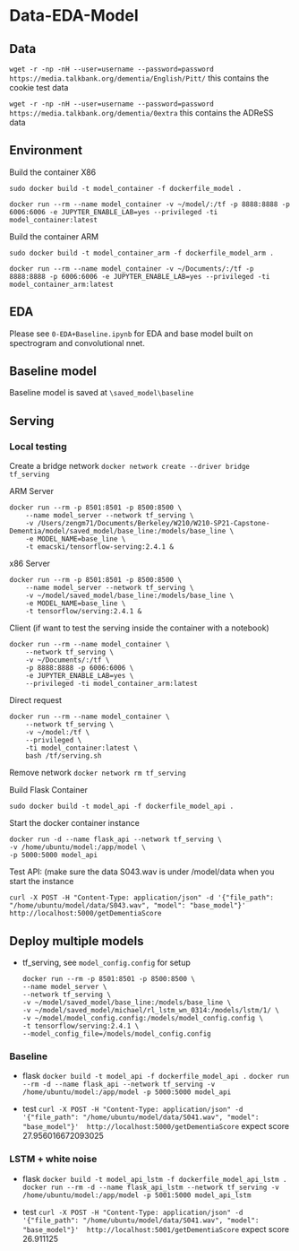 # Data-EDA-Model

## Data
`wget -r -np -nH --user=username --password=password https://media.talkbank.org/dementia/English/Pitt/` this contains the cookie test data

`wget -r -np -nH --user=username --password=password https://media.talkbank.org/dementia/0extra` this contains the ADReSS data

## Environment

Build the container X86
```
sudo docker build -t model_container -f dockerfile_model .

docker run --rm --name model_container -v ~/model/:/tf -p 8888:8888 -p 6006:6006 -e JUPYTER_ENABLE_LAB=yes --privileged -ti model_container:latest
```

Build the container ARM
```
sudo docker build -t model_container_arm -f dockerfile_model_arm .

docker run --rm --name model_container -v ~/Documents/:/tf -p 8888:8888 -p 6006:6006 -e JUPYTER_ENABLE_LAB=yes --privileged -ti model_container_arm:latest
```

## EDA

Please see `0-EDA+Baseline.ipynb` for EDA and base model built on spectrogram and convolutional nnet. 

## Baseline model
Baseline model is saved at `\saved_model\baseline`


## Serving

### Local testing 
Create a bridge network
`docker network create --driver bridge tf_serving`

ARM Server
```
docker run --rm -p 8501:8501 -p 8500:8500 \
	--name model_server --network tf_serving \
	-v /Users/zengm71/Documents/Berkeley/W210/W210-SP21-Capstone-Dementia/model/saved_model/base_line:/models/base_line \
	-e MODEL_NAME=base_line \
	-t emacski/tensorflow-serving:2.4.1 &
```

x86 Server
```
docker run --rm -p 8501:8501 -p 8500:8500 \
	--name model_server --network tf_serving \
	-v ~/model/saved_model/base_line:/models/base_line \
	-e MODEL_NAME=base_line \
	-t tensorflow/serving:2.4.1 &
```

Client (if want to test the serving inside the container with a notebook)
```
docker run --rm --name model_container \
	--network tf_serving \
	-v ~/Documents/:/tf \
	-p 8888:8888 -p 6006:6006 \
	-e JUPYTER_ENABLE_LAB=yes \
	--privileged -ti model_container_arm:latest
```

Direct request
```
docker run --rm --name model_container \
	--network tf_serving \
	-v ~/model:/tf \
	--privileged \
	-ti model_container:latest \
	bash /tf/serving.sh
```

Remove network
`docker network rm tf_serving`

Build Flask Container
```
sudo docker build -t model_api -f dockerfile_model_api .
```

Start the docker container instance
```
docker run -d --name flask_api --network tf_serving \
-v /home/ubuntu/model:/app/model \
-p 5000:5000 model_api
```

Test API: (make sure the data S043.wav is under /model/data when you start the instance
```
curl -X POST -H "Content-Type: application/json" -d '{"file_path": "/home/ubuntu/model/data/S043.wav", "model": "base_model"}'  http://localhost:5000/getDementiaScore
```

## Deploy multiple models
* tf_serving, see `model_config.config` for setup
	```
	docker run --rm -p 8501:8501 -p 8500:8500 \
	--name model_server \
	--network tf_serving \
	-v ~/model/saved_model/base_line:/models/base_line \
	-v ~/model/saved_model/michael/rl_lstm_wn_0314:/models/lstm/1/ \
	-v ~/model/model_config.config:/models/model_config.config \
	-t tensorflow/serving:2.4.1 \
	--model_config_file=/models/model_config.config 
	```

### Baseline
* flask 
	`docker build -t model_api -f dockerfile_model_api .`
	`docker run --rm -d --name flask_api --network tf_serving -v /home/ubuntu/model:/app/model -p 5000:5000 model_api`

* test `curl -X POST -H "Content-Type: application/json" -d '{"file_path": "/home/ubuntu/model/data/S041.wav", "model": "base_model"}'  http://localhost:5000/getDementiaScore` expect score 27.956016672093025


### LSTM + white noise
* flask 
	`docker build -t model_api_lstm -f dockerfile_model_api_lstm .`
	`docker run --rm -d --name flask_api_lstm --network tf_serving -v /home/ubuntu/model:/app/model -p 5001:5000 model_api_lstm`

* test `curl -X POST -H "Content-Type: application/json" -d '{"file_path": "/home/ubuntu/model/data/S041.wav", "model": "base_model"}'  http://localhost:5001/getDementiaScore` expect score 26.911125